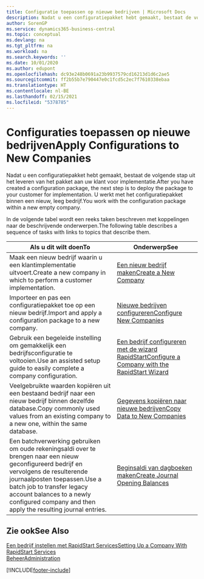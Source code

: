```yaml
---
title: Configuratie toepassen op nieuwe bedrijven | Microsoft Docs
description: Nadat u een configuratiepakket hebt gemaakt, bestaat de volgende stap uit het leveren van het pakket aan uw klant voor implementatie. U gebruikt de configuratie met een nieuw, leeg bedrijf.
author: SorenGP
ms.service: dynamics365-business-central
ms.topic: conceptual
ms.devlang: na
ms.tgt_pltfrm: na
ms.workload: na
ms.search.keywords: ''
ms.date: 10/01/2020
ms.author: edupont
ms.openlocfilehash: dc93e248b0691a23b9937579cd16213d1d6c2ae5
ms.sourcegitcommit: ff2b55b7e790447e0c1fcd5c2ec7f7610338ebaa
ms.translationtype: HT
ms.contentlocale: nl-BE
ms.lasthandoff: 02/15/2021
ms.locfileid: "5378785"
---
```

# <a name="apply-configurations-to-new-companies"></a><span data-ttu-id="198e4-104">Configuraties toepassen op nieuwe bedrijven</span><span class="sxs-lookup"><span data-stu-id="198e4-104">Apply Configurations to New Companies</span></span>
<span data-ttu-id="198e4-105">Nadat u een configuratiepakket hebt gemaakt, bestaat de volgende stap uit het leveren van het pakket aan uw klant voor implementatie.</span><span class="sxs-lookup"><span data-stu-id="198e4-105">After you have created a configuration package, the next step is to deploy the package to your customer for implementation.</span></span> <span data-ttu-id="198e4-106">U werkt met het configuratiepakket binnen een nieuw, leeg bedrijf.</span><span class="sxs-lookup"><span data-stu-id="198e4-106">You work with the configuration package within a new empty company.</span></span>  

 <span data-ttu-id="198e4-107">In de volgende tabel wordt een reeks taken beschreven met koppelingen naar de beschrijvende onderwerpen.</span><span class="sxs-lookup"><span data-stu-id="198e4-107">The following table describes a sequence of tasks with links to topics that describe them.</span></span>

|<span data-ttu-id="198e4-108">**Als u dit wilt doen**</span><span class="sxs-lookup"><span data-stu-id="198e4-108">**To**</span></span>|<span data-ttu-id="198e4-109">**Onderwerp**</span><span class="sxs-lookup"><span data-stu-id="198e4-109">**See**</span></span>|  
|------------|-------------|  
|<span data-ttu-id="198e4-110">Maak een nieuw bedrijf waarin u een klantimplementatie uitvoert.</span><span class="sxs-lookup"><span data-stu-id="198e4-110">Create a new company in which to perform a customer implementation.</span></span>|[<span data-ttu-id="198e4-111">Een nieuw bedrijf maken</span><span class="sxs-lookup"><span data-stu-id="198e4-111">Create a New Company</span></span>](admin-how-to-create-a-new-company.md)|  
|<span data-ttu-id="198e4-112">Importeer en pas een configuratiepakket toe op een nieuw bedrijf.</span><span class="sxs-lookup"><span data-stu-id="198e4-112">Import and apply a configuration package to a new company.</span></span>|[<span data-ttu-id="198e4-113">Nieuwe bedrijven configureren</span><span class="sxs-lookup"><span data-stu-id="198e4-113">Configure New Companies</span></span>](admin-how-to-configure-new-companies.md)|  
|<span data-ttu-id="198e4-114">Gebruik een begeleide instelling om gemakkelijk een bedrijfsconfiguratie te voltooien.</span><span class="sxs-lookup"><span data-stu-id="198e4-114">Use an assisted setup guide to easily complete a company configuration.</span></span>|[<span data-ttu-id="198e4-115">Een bedrijf configureren met de wizard RapidStart</span><span class="sxs-lookup"><span data-stu-id="198e4-115">Configure a Company with the RapidStart Wizard</span></span>](admin-how-to-configure-a-company-with-the-rapidstart-wizard.md)|
|<span data-ttu-id="198e4-116">Veelgebruikte waarden kopiëren uit een bestaand bedrijf naar een nieuw bedrijf binnen dezelfde database.</span><span class="sxs-lookup"><span data-stu-id="198e4-116">Copy commonly used values from an existing company to a new one, within the same database.</span></span>|[<span data-ttu-id="198e4-117">Gegevens kopiëren naar nieuwe bedrijven</span><span class="sxs-lookup"><span data-stu-id="198e4-117">Copy Data to New Companies</span></span>](admin-how-to-copy-data-to-new-companies.md)|  
|<span data-ttu-id="198e4-118">Een batchverwerking gebruiken om oude rekeningsaldi over te brengen naar een nieuw geconfigureerd bedrijf en vervolgens de resulterende journaalposten toepassen.</span><span class="sxs-lookup"><span data-stu-id="198e4-118">Use a batch job to transfer legacy account balances to a newly configured company and then apply the resulting journal entries.</span></span>|[<span data-ttu-id="198e4-119">Beginsaldi van dagboeken maken</span><span class="sxs-lookup"><span data-stu-id="198e4-119">Create Journal Opening Balances</span></span>](admin-how-to-create-journal-opening-balances.md)|  

## <a name="see-also"></a><span data-ttu-id="198e4-120">Zie ook</span><span class="sxs-lookup"><span data-stu-id="198e4-120">See Also</span></span>  
[<span data-ttu-id="198e4-121">Een bedrijf instellen met RapidStart Services</span><span class="sxs-lookup"><span data-stu-id="198e4-121">Setting Up a Company With RapidStart Services</span></span>](admin-set-up-a-company-with-rapidstart.md)  
[<span data-ttu-id="198e4-122">Beheer</span><span class="sxs-lookup"><span data-stu-id="198e4-122">Administration</span></span>](admin-setup-and-administration.md)


[!INCLUDE[footer-include](includes/footer-banner.md)]